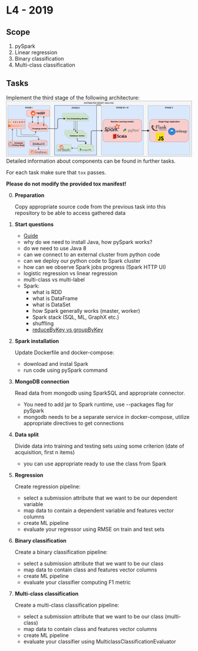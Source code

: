 # L4 - 2019

## Scope
1. pySpark
2. Linear regression
3. Binary classification
4. Multi-class classification

## Tasks
Implement the third stage of the following architecture:
![Architecture](assets/stage-3.png)
Detailed information about components can be found in further tasks.

For each task make sure that `tox` passes.

**Please do not modify the provided tox manifest!**

0. **Preparation** 

    Copy appropriate source code from the previous task into this repository to be able to access gathered data

1. **Start questions**

    - [Guide](https://spark.apache.org/docs/latest/ml-guide.html)
    - why do we need to install Java, how pySpark works?
    - do we need to use Java 8
    - can we connect to an external cluster from python code
    - can we deploy our python code to Spark cluster
    - how can we observe Spark jobs progress (Spark HTTP UI)
    - logistic regression vs linear regression
    - multi-class vs multi-label
    - Spark:
        - what is RDD
        - what is DataFrame
        - what is DataSet
        - how Spark generally works (master, worker)
        - Spark stack (SQL, ML, GraphX etc.)
        - shuffling
        - [reduceByKey vs groupByKey](https://jaceklaskowski.gitbooks.io/mastering-apache-spark/spark-rdd-shuffle.html)

2. **Spark installation** 

    Update Dockerfile and docker-compose:
    - download and instal Spark
    - run code using pySpark command

3. **MongoDB connection** 

    Read data from mongodb using SparkSQL and appropriate connector. 

    - You need to add jar to Spark runtime, use --packages flag for pySpark
    - mongodb needs to be a separate service in docker-compose, utilize appropriate directives to get connections

4. **Data split** 

    Divide data into training and testing sets using some criterion (date of acquisition, first n items)

    - you can use appropriate ready to use the class from Spark

5. **Regression**

    Create regression pipeline:

    - select a submission attribute that we want to be our dependent variable
    - map data to contain a dependent variable and features vector columns
    - create ML pipeline
    - evaluate your regressor using RMSE on train and test sets

6. **Binary classification**

    Create a binary classification pipeline:

    - select a submission attribute that we want to be our class
    - map data to contain class and features vector columns
    - create ML pipeline
    - evaluate your classifier computing F1 metric

6. **Multi-class classification**

    Create a multi-class classification pipeline:

    - select a submission attribute that we want to be our class (multi-class)
    - map data to contain class and features vector columns
    - create ML pipeline
    - evaluate your classifier using MulticlassClassificationEvaluator
